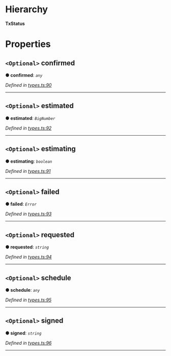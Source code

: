 

# Hierarchy

**TxStatus**

# Properties

<a id="confirmed"></a>

## `<Optional>` confirmed

**● confirmed**: *`any`*

*Defined in [types.ts:90](https://github.com/paritytech/js-libs/blob/b4404e2/packages/light.js/src/types.ts#L90)*

___
<a id="estimated"></a>

## `<Optional>` estimated

**● estimated**: *`BigNumber`*

*Defined in [types.ts:92](https://github.com/paritytech/js-libs/blob/b4404e2/packages/light.js/src/types.ts#L92)*

___
<a id="estimating"></a>

## `<Optional>` estimating

**● estimating**: *`boolean`*

*Defined in [types.ts:91](https://github.com/paritytech/js-libs/blob/b4404e2/packages/light.js/src/types.ts#L91)*

___
<a id="failed"></a>

## `<Optional>` failed

**● failed**: *`Error`*

*Defined in [types.ts:93](https://github.com/paritytech/js-libs/blob/b4404e2/packages/light.js/src/types.ts#L93)*

___
<a id="requested"></a>

## `<Optional>` requested

**● requested**: *`string`*

*Defined in [types.ts:94](https://github.com/paritytech/js-libs/blob/b4404e2/packages/light.js/src/types.ts#L94)*

___
<a id="schedule"></a>

## `<Optional>` schedule

**● schedule**: *`any`*

*Defined in [types.ts:95](https://github.com/paritytech/js-libs/blob/b4404e2/packages/light.js/src/types.ts#L95)*

___
<a id="signed"></a>

## `<Optional>` signed

**● signed**: *`string`*

*Defined in [types.ts:96](https://github.com/paritytech/js-libs/blob/b4404e2/packages/light.js/src/types.ts#L96)*

___

